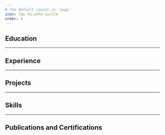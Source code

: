 ```yaml
---
# the default layout is 'page'
icon: fas fa-info-circle
order: 3
---
```


<!-- Resume placeholder content. -->

## Education

-----

## Experience


-----

## Projects


-----

## Skills


-----

## Publications and Certifications
